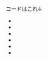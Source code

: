 コードはこれ↓

<div id="main_mv">
  <ul>
		<li><a href="#"><img src="" height="" width="" alt=""  /></a></li>
  	<li><a href="#"><img src="" height="" width="" alt=""  /></a></li>
  	<li><a href="#"><img src="" height="" width="" alt=""  /></a></li>
  	<li><a href="#"><img src="" height="" width="" alt=""  /></a></li>
  	<li><a href="#"><img src="" height="" width="" alt=""  /></a></li>
  	<li><a href="#"><img src="" height="" width="" alt=""  /></a></li>
  </ul>
</div>

